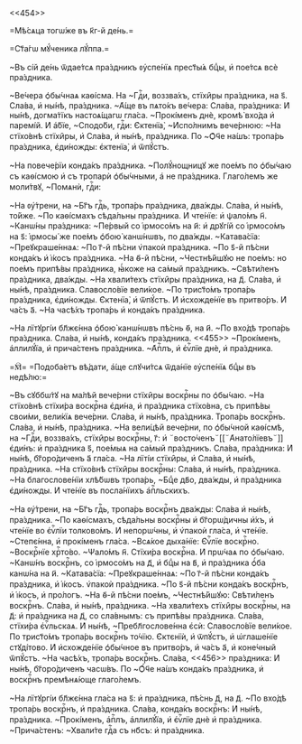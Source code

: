 <<454>>

=Мѣ́сѧца тогѡ́же въ к҃г-й де́нь.=

=Ст҃а́гѡ мꙋ́ченика лꙋ́ппа.=

~Въ сі́й де́нь ѿдае́тсѧ пра́здникъ ᲂу҆спе́нїѧ прест҃ы́ѧ бцⷣы, и҆ пое́тсѧ всѐ
пра́здника.

~Ве́чера ѻ҆бы́чнаѧ каѳі́сма. На ~Гдⷭ҇и, воззва́хъ, стїхи̑ры пра́здника, на ѕ҃.
Сла́ва, и҆ ны́нѣ, пра́здника. ~А҆́ще въ пѧто́къ ве́чера: Сла́ва, пра́здника: И҆
ны́нѣ, догма́тїкъ настоѧ́щагѡ гла́са. ~Прокі́менъ днѐ, кромѣ̀ вхо́да и҆
паремі́й. И҆ а҆́бїе, ~Сподо́би, гдⷭ҇и: Є҆ктенїа̀, ~И҆спо́лнимъ вече́рнюю: ~На
стїхо́внѣ стїхи̑ры, и҆ Сла́ва, и҆ ны́нѣ, пра́здника. По ~Ѻ҆ч҃е на́шъ: тропа́рь
пра́здника, є҆ди́ножды: є҆ктенїа̀, и҆ ѿпꙋ́стъ.

~На повече́рїи конда́къ пра́здника. ~Полꙋ́нощницꙋ же пое́мъ по ѻ҆бы́чаю съ
каѳі́смою и҆ съ тропарѝ ѻ҆бы́чными, а҆ не пра́здника. Глаго́лемъ же моли́твꙋ,
~Помѧнѝ, гдⷭ҇и:

~На ᲂу҆́трени, на ~Бг҃ъ гдⷭ҇ь, тропа́рь пра́здника, два́жды. Сла́ва, и҆ ны́нѣ,
то́йже. ~По каѳі́смахъ сѣда́льны пра́здника. И҆ чте́нїе: и҆ ѱало́мъ н҃. ~Канѡ́ны
пра́здника: ~Пе́рвый со і҆рмосо́мъ на и҃: и҆ дрꙋгі́й со і҆рмосо́мъ на ѕ҃:
і҆рмосы́ же пое́мъ ѻ҆бою̀ канѡ́нѡвъ, по два́жды. ~Катава́сїа: ~Преꙋкраше́ннаѧ:
~По г҃-й пѣ́сни ѵ҆пакоѝ пра́здника. ~По ѕ҃-й пѣ́сни конда́къ и҆ і҆́косъ
пра́здника. ~На ѳ҃-й пѣ́сни, ~Честнѣ́йшꙋю не пое́мъ: но пое́мъ припѣ́вы
пра́здника, ꙗ҆́коже на са́мый пра́здникъ. ~Свѣти́ленъ пра́здника, два́жды. ~На
хвали́техъ стїхи̑ры пра́здника, на д҃. Сла́ва, и҆ ны́нѣ, пра́здника.
Славосло́вїе вели́кое. ~По трист҃о́мъ тропа́рь пра́здника, є҆ди́ножды.
Є҆ктенїа̀, и҆ ѿпꙋ́стъ. И҆ и҆схожде́нїе въ притво́ръ. И҆ ча́съ а҃. ~На часѣ́хъ
тропа́рь и҆ конда́къ пра́здника.

~На лїтꙋргі́и бл҃жє́нна ѻ҆бою̀ канѡ́нѡвъ пѣ́снь ѳ҃, на и҃. ~По вхо́дѣ тропа́рь
пра́здника. Сла́ва, и҆ ны́нѣ, конда́къ пра́здника. <<455>> ~Прокі́менъ,
а҆ллилꙋ́їа, и҆ прича́стенъ пра́здника. ~А҆пⷭ҇лъ, и҆ є҆ѵⷢ҇лїе днѐ, и҆ пра́здника.

=🕅= =Подоба́етъ вѣ́дати, а҆́ще слꙋчи́тсѧ ѿда́нїе ᲂу҆спе́нїѧ бцⷣы въ недѣ́лю:=

~Въ сꙋббѡ́тꙋ на ма́лѣй вече́рни стїхи̑ры воскрⷭ҇ны по ѻ҆бы́чаю. ~На стїхо́внѣ
стїхи́ра воскрⷭ҇на є҆ди́на, и҆ пра́здника стїхо́вна, съ припѣ́вы свои́ми,
вели́кїѧ вече́рни. Сла́ва, и҆ ны́нѣ, пра́здника. Тропа́рь воскрⷭ҇нъ. Сла́ва, и҆
ны́нѣ, пра́здника. ~На вели́цѣй вече́рни, по ѻ҆бы́чной каѳі́смѣ, на ~Гдⷭ҇и,
воззва́хъ, стїхи̑ры воскрⷭ҇ны, г҃: и҆ ꙾восто́ченъ꙾[[꙾А҆нато́лїевъ꙾]] є҆ди́нъ: и҆
пра́здника ѕ҃, пое́мыѧ на са́мый пра́здникъ. Сла́ва, пра́здника: И҆ ны́нѣ,
бг҃оро́диченъ а҃ гла́са. ~На лїті́и стїхи̑ры, и҆ Сла́ва, и҆ ны́нѣ, пра́здника.
~На стїхо́внѣ стїхи̑ры воскрⷭ҇ны: Сла́ва, и҆ ны́нѣ, пра́здника. ~На
благослове́нїи хлѣ́бѡвъ тропа́рь, ~Бцⷣе дв҃о, два́жды, и҆ пра́здника є҆ди́ножды.
И҆ чте́нїе въ посла́нїихъ а҆пⷭ҇льскихъ.

~На ᲂу҆́трени, на ~Бг҃ъ гдⷭ҇ь, тропа́рь воскрⷭ҇нъ два́жды: Сла́ва и҆ ны́нѣ,
пра́здника. ~По каѳі́смахъ, сѣда́льны воскрⷭ҇ны и҆ бг҃орѡ́дичны и҆́хъ, и҆
чте́нїе во є҆ѵⷢ҇лїи толково́мъ. И҆ непорѡ́чны, и҆ ѵ҆пакоѝ гла́са, и҆ чте́нїе.
~Степє́нна, и҆ прокі́менъ гла́са. ~Всѧ́кое дыха́нїе: Є҆ѵⷢ҇лїе воскрⷭ҇но.
~Воскрⷭ҇нїе хрⷭ҇то́во. ~Ѱало́мъ н҃. Стїхи́ра воскрⷭ҇на. И҆ прѡ́чаѧ по ѻ҆бы́чаю.
~Канѡ́нъ воскрⷭ҇нъ, со і҆рмосо́мъ на д҃, и҆ бцⷣы на в҃, и҆ пра́здника ѻ҆́ба
канѡ́на на и҃. ~Катава́сїа: ~Преꙋкраше́ннаѧ: ~По г҃-й пѣ́сни конда́къ
пра́здника, и҆ і҆́косъ. ѵ҆пакоѝ пра́здника. ~По ѕ҃-й пѣ́сни конда́къ воскрⷭ҇нъ,
и҆ і҆́косъ, и҆ про́логъ. ~На ѳ҃-й пѣ́сни пое́мъ, ~Честнѣ́йшꙋю: Свѣти́ленъ
воскрⷭ҇нъ. Сла́ва, и҆ ны́нѣ, пра́здника. ~На хвали́техъ стїхи̑ры воскрⷭ҇ны, на
д҃: и҆ пра́здника на д҃, со сла́внымъ: съ припѣ́вы пра́здника. Сла́ва, стїхи́ра
є҆ѵⷢ҇льскаѧ. И҆ ны́нѣ, ~Пребл҃гослове́нна є҆сѝ: Славосло́вїе вели́кое. По
трист҃о́мъ тропа́рь воскрⷭ҇нъ то́чїю. Є҆ктєнїѝ, и҆ ѿпꙋ́стъ, и҆ ѡ҆глаше́нїе
стꙋді́тово. И҆ и҆схожде́нїе ѻ҆бы́чное въ притво́ръ, и҆ ча́съ а҃, и҆ коне́чный
ѿпꙋ́стъ. ~На часѣ́хъ, тропа́рь воскрⷭ҇нъ. Сла́ва, <<456>> пра́здника: И҆ ны́нѣ,
бг҃оро́диченъ часѡ́въ. По ~Ѻ҆́ч҃е на́шъ конда́къ пра́здника, и҆ воскрⷭ҇нъ
премѣнѧ́юще глаго́лемъ.

~На лїтꙋргі́и бл҃жє́нна гла́са на ѕ҃: и҆ пра́здника, пѣ́снь д҃, на д҃. ~По
вхо́дѣ тропа́рь воскрⷭ҇нъ, и҆ пра́здника. Сла́ва, конда́къ воскрⷭ҇нъ: И҆ ны́нѣ,
пра́здника. ~Прокі́менъ, а҆пⷭ҇лъ, а҆ллилꙋ́їа, и҆ є҆ѵⷢ҇лїе днѐ и҆ пра́здника.
~Прича́стенъ: ~Хвали́те гдⷭ҇а съ нб҃съ: и҆ пра́здника.

